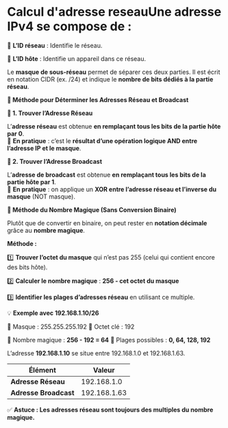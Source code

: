 # Calcul d'adresse reseauUne adresse IPv4 se compose de :

🔹 **L’ID réseau** : Identifie le réseau.

🔹 **L’ID hôte** : Identifie un appareil dans ce réseau.

Le **masque de sous-réseau** permet de séparer ces deux parties. Il est écrit en notation CIDR (ex. /24) et indique le **nombre de bits dédiés à la partie réseau**.



**🎯 Méthode pour Déterminer les Adresses Réseau et Broadcast**

**📌 1. Trouver l’Adresse Réseau**

L’**adresse réseau** est obtenue **en remplaçant tous les bits de la partie hôte par 0**.  
🔹 **En pratique** : c’est le **résultat d’une opération logique AND entre l’adresse IP et le masque**.

**📌 2. Trouver l’Adresse Broadcast**

L’**adresse de broadcast** est obtenue **en remplaçant tous les bits de la partie hôte par 1**.  
🔹 **En pratique** : on applique un **XOR entre l’adresse réseau et l’inverse du masque** (NOT masque).



**🔢 Méthode du Nombre Magique (Sans Conversion Binaire)**

Plutôt que de convertir en binaire, on peut rester en **notation décimale** grâce au **nombre magique**.

**Méthode :**

1️⃣ **Trouver l’octet du masque** qui n’est pas 255 (celui qui contient encore des bits hôte).

2️⃣ **Calculer le nombre magique** : **256 - cet octet du masque**

3️⃣ **Identifier les plages d’adresses réseau** en utilisant ce multiple.

💡 **Exemple avec 192.168.1.10/26**

🔹 Masque : 255.255.255.192 🔹 Octet clé : 192

🔹 Nombre magique : **256 - 192 = 64** 🔹 Plages possibles : **0, 64, 128, 192**

L’adresse **192.168.1.10** se situe entre 192.168.1.0 et 192.168.1.63.

| **Élément**           | **Valeur**   |
|-----------------------|--------------|
| **Adresse Réseau**    | 192.168.1.0  |
| **Adresse Broadcast** | 192.168.1.63 |

✅ **Astuce : Les adresses réseau sont toujours des multiples du nombre magique.**
